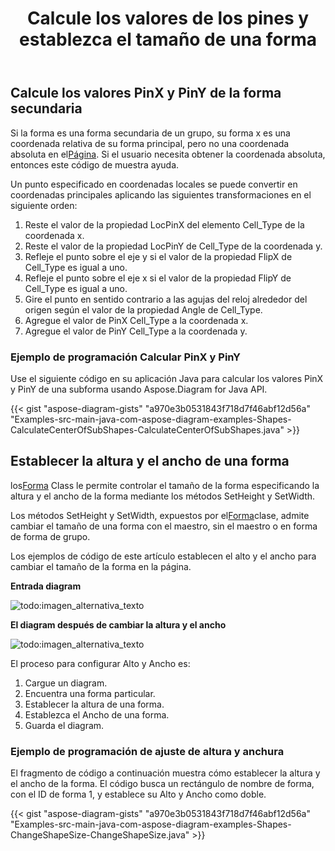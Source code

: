 ﻿---
title: Calcule los valores de los pines y establezca el tamaño de una forma
type: docs
weight: 40
url: /es/java/calculate-pin-values-and-setting-size-of-a-shape/
---
## **Calcule los valores PinX y PinY de la forma secundaria**
 Si la forma es una forma secundaria de un grupo, su forma x es una coordenada relativa de su forma principal, pero no una coordenada absoluta en el[Página](https://reference.aspose.com/diagram/java/com.aspose.diagram/page). Si el usuario necesita obtener la coordenada absoluta, entonces este código de muestra ayuda.

Un punto especificado en coordenadas locales se puede convertir en coordenadas principales aplicando las siguientes transformaciones en el siguiente orden:

1. Reste el valor de la propiedad LocPinX del elemento Cell_Type de la coordenada x.
1. Reste el valor de la propiedad LocPinY de Cell_Type de la coordenada y.
1. Refleje el punto sobre el eje y si el valor de la propiedad FlipX de Cell_Type es igual a uno.
1. Refleje el punto sobre el eje x si el valor de la propiedad FlipY de Cell_Type es igual a uno.
1. Gire el punto en sentido contrario a las agujas del reloj alrededor del origen según el valor de la propiedad Angle de Cell_Type.
1. Agregue el valor de PinX Cell_Type a la coordenada x.
1. Agregue el valor de PinY Cell_Type a la coordenada y.
### **Ejemplo de programación Calcular PinX y PinY**
Use el siguiente código en su aplicación Java para calcular los valores PinX y PinY de una subforma usando Aspose.Diagram for Java API.

{{< gist "aspose-diagram-gists" "a970e3b0531843f718d7f46abf12d56a" "Examples-src-main-java-com-aspose-diagram-examples-Shapes-CalculateCenterOfSubShapes-CalculateCenterOfSubShapes.java" >}}
## **Establecer la altura y el ancho de una forma**
 los[Forma](https://reference.aspose.com/diagram/java/com.aspose.diagram/shape) Class le permite controlar el tamaño de la forma especificando la altura y el ancho de la forma mediante los métodos SetHeight y SetWidth.

 Los métodos SetHeight y SetWidth, expuestos por el[Forma](https://reference.aspose.com/diagram/java/com.aspose.diagram/Shape)clase, admite cambiar el tamaño de una forma con el maestro, sin el maestro o en forma de forma de grupo.

Los ejemplos de código de este artículo establecen el alto y el ancho para cambiar el tamaño de la forma en la página.

**Entrada diagram** 

![todo:imagen_alternativa_texto](http://i.imgur.com/cTiNWa7.png)

**El diagram después de cambiar la altura y el ancho**

![todo:imagen_alternativa_texto](calculate-pin-values-and-setting-size-of-a-shape_1.png)

El proceso para configurar Alto y Ancho es:

1. Cargue un diagram.
1. Encuentra una forma particular.
1. Establecer la altura de una forma.
1. Establezca el Ancho de una forma.
1. Guarda el diagram.
### **Ejemplo de programación de ajuste de altura y anchura**
El fragmento de código a continuación muestra cómo establecer la altura y el ancho de la forma. El código busca un rectángulo de nombre de forma, con el ID de forma 1, y establece su Alto y Ancho como doble.

{{< gist "aspose-diagram-gists" "a970e3b0531843f718d7f46abf12d56a" "Examples-src-main-java-com-aspose-diagram-examples-Shapes-ChangeShapeSize-ChangeShapeSize.java" >}}
